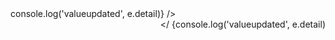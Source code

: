 <script lang="ts">
  import { Story } from 'kitbook';
  import BadgeArray from './BadgeArray.svelte';

  const books = ['Lord of the Rings', 'www.books.com'];
</script>

<Story name="Basic display">
  <BadgeArray strings={books || []} promptMessage="What is the book name?" addMessage="Add Book" />
</Story>

<Story name="Basic display (RTL)">
  <div dir="rtl">
    <BadgeArray
      strings={books || []}
      promptMessage="What is the book name?"
      addMessage="Add Book" />
  </div>
</Story>

<Story name="Editable">
  <BadgeArray
    canEdit
    strings={books || []}
    promptMessage="What is the book name?"
    addMessage="Add Book"
    on:valueupdated={(e) => console.log('valueupdated', e.detail)} />
</Story>

<Story name="Editable (RTL)">
  <div dir="rtl">
    <BadgeArray
      canEdit
      strings={books || []}
      promptMessage="What is the book name?"
      addMessage="Add Book"
      on:valueupdated={(e) => console.log('valueupdated', e.detail)} />
  </div>
</Story>

<Story name="Handles a string">
  <BadgeArray strings={'How about this?'} />
</Story>